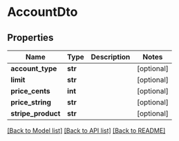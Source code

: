 # AccountDto

## Properties
Name | Type | Description | Notes
------------ | ------------- | ------------- | -------------
**account_type** | **str** |  | [optional] 
**limit** | **str** |  | [optional] 
**price_cents** | **int** |  | [optional] 
**price_string** | **str** |  | [optional] 
**stripe_product** | **str** |  | [optional] 

[[Back to Model list]](../README.md#documentation-for-models) [[Back to API list]](../README.md#documentation-for-api-endpoints) [[Back to README]](../README.md)


